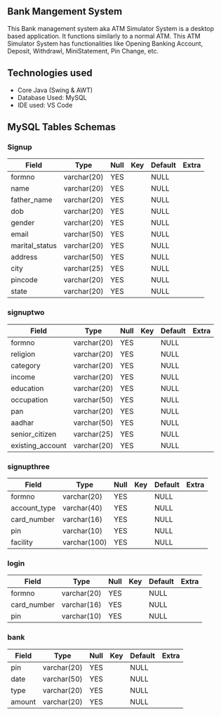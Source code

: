 ## Bank Mangement System

This Bank management system aka ATM Simulator System is a desktop based application. It functions similarly to a normal ATM. This ATM Simulator System has functionalities like Opening Banking Account, Deposit, Withdrawl, MiniStatement, Pin Change, etc.

## Technologies used
- Core Java (Swing & AWT)
- Database Used: MySQL
- IDE used: VS Code

## MySQL Tables Schemas

### Signup

| Field          | Type        | Null | Key | Default | Extra |
|----------------|-------------|------|-----|---------|-------|
| formno         | varchar(20) | YES  |     | NULL    |       |
| name           | varchar(20) | YES  |     | NULL    |       |
| father_name    | varchar(20) | YES  |     | NULL    |       |
| dob            | varchar(20) | YES  |     | NULL    |       |
| gender         | varchar(20) | YES  |     | NULL    |       |
| email          | varchar(50) | YES  |     | NULL    |       |
| marital_status | varchar(20) | YES  |     | NULL    |       |
| address        | varchar(50) | YES  |     | NULL    |       |
| city           | varchar(25) | YES  |     | NULL    |       |
| pincode        | varchar(20) | YES  |     | NULL    |       |
| state          | varchar(20) | YES  |     | NULL    |       |

### signuptwo

| Field            | Type        | Null | Key | Default | Extra |
|------------------|-------------|------|-----|---------|-------|
| formno           | varchar(20) | YES  |     | NULL    |       |
| religion         | varchar(20) | YES  |     | NULL    |       |
| category         | varchar(20) | YES  |     | NULL    |       |
| income           | varchar(20) | YES  |     | NULL    |       |
| education        | varchar(20) | YES  |     | NULL    |       |
| occupation       | varchar(50) | YES  |     | NULL    |       |
| pan              | varchar(20) | YES  |     | NULL    |       |
| aadhar           | varchar(50) | YES  |     | NULL    |       |
| senior_citizen   | varchar(25) | YES  |     | NULL    |       |
| existing_account | varchar(20) | YES  |     | NULL    |       |

### signupthree

| Field        | Type         | Null | Key | Default | Extra |
|--------------|--------------|------|-----|---------|-------|
| formno       | varchar(20)  | YES  |     | NULL    |       |
| account_type | varchar(40)  | YES  |     | NULL    |       |
| card_number  | varchar(16)  | YES  |     | NULL    |       |
| pin          | varchar(10)  | YES  |     | NULL    |       |
| facility     | varchar(100) | YES  |     | NULL    |       |

### login

| Field       | Type        | Null | Key | Default | Extra |
|-------------|-------------|------|-----|---------|-------|
| formno      | varchar(20) | YES  |     | NULL    |       |
| card_number | varchar(16) | YES  |     | NULL    |       |
| pin         | varchar(10) | YES  |     | NULL    |       |

### bank

| Field  | Type        | Null | Key | Default | Extra |
|--------|-------------|------|-----|---------|-------|
| pin    | varchar(20) | YES  |     | NULL    |       |
| date   | varchar(50) | YES  |     | NULL    |       |
| type   | varchar(20) | YES  |     | NULL    |       |
| amount | varchar(20) | YES  |     | NULL    |       |



